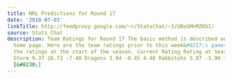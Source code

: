 ```yaml
---
title: NRL Predictions for Round 17
date: '2018-07-03'
linkTitle: http://feedproxy.google.com/~r/StatsChat/~3/URoGMnMZKbI/
source: Stats Chat
description: Team Ratings for Round 17 The basic method is described on my Department
  home page. Here are the team ratings prior to this week&#8217;s games, along with
  the ratings at the start of the season. Current Rating Rating at Season Start Difference
  Storm 9.37 16.73 -7.40 Dragons 3.94 -0.45 4.40 Rabbitohs 3.87 -3.90 7.80 Roosters
  [&#8230;]
---
```

